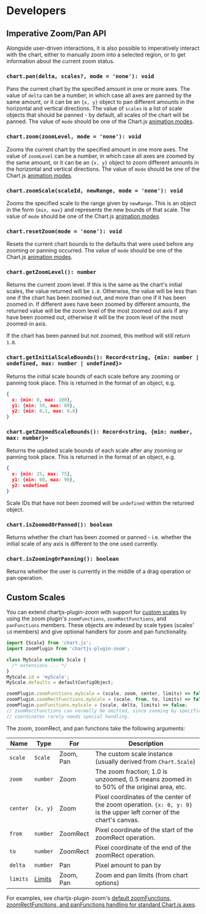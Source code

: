 # Developers

## Imperative Zoom/Pan API

Alongside user-driven interactions, it is also possible to imperatively interact with the chart, either to manually zoom into a selected region, or to get information about the current zoom status.

### `chart.pan(delta, scales?, mode = 'none'): void`

Pans the current chart by the specified amount in one or more axes.  The value of `delta` can be a number, in which case all axes are panned by the same amount, or it can be an `{x, y}` object to pan different amounts in the horizontal and vertical directions.  The value of `scales` is a list of scale objects that should be panned - by default, all scales of the chart will be panned.  The value of `mode` should be one of the Chart.js [animation modes](https://www.chartjs.org/docs/latest/configuration/animations.html#default-transitions).

### `chart.zoom(zoomLevel, mode = 'none'): void`

Zooms the current chart by the specified amount in one more axes.  The value of `zoomLevel` can be a number, in which case all axes are zoomed by the same amount, or it can be an `{x, y}` object to zoom different amounts in the horizontal and vertical directions.  The value of `mode` should be one of the Chart.js [animation modes](https://www.chartjs.org/docs/latest/configuration/animations.html#default-transitions).

### `chart.zoomScale(scaleId, newRange, mode = 'none'): void`

Zooms the specified scale to the range given by `newRange`.  This is an object in the form `{min, max}` and represents the new bounds of that scale.  The value of `mode` should be one of the Chart.js [animation modes](https://www.chartjs.org/docs/latest/configuration/animations.html#default-transitions).

### `chart.resetZoom(mode = 'none'): void`

Resets the current chart bounds to the defaults that were used before any zooming or panning occurred.  The value of `mode` should be one of the Chart.js [animation modes](https://www.chartjs.org/docs/latest/configuration/animations.html#default-transitions).

### `chart.getZoomLevel(): number`

Returns the current zoom level.  If this is the same as the chart's initial scales, the value returned will be `1.0`.  Otherwise, the value will be less than one if the chart has been zoomed out, and more than one if it has been zoomed in.  If different axes have been zoomed by different amounts, the returned value will be the zoom level of the most zoomed out axis if any have been zoomed out, otherwise it will be the zoom level of the most zoomed-in axis.

If the chart has been panned but not zoomed, this method will still return `1.0`.

### `chart.getInitialScaleBounds(): Record<string, {min: number | undefined, max: number | undefined}>`

Returns the initial scale bounds of each scale before any zooming or panning took place.  This is returned in the format of an object, e.g.

```json
{
  x: {min: 0, max: 100},
  y1: {min: 50, max: 80},
  y2: {min: 0.1, max: 0.8}
}
```

### `chart.getZoomedScaleBounds(): Record<string, {min: number, max: number}>`

Returns the updated scale bounds of each scale after any zooming or panning took place.  This is returned in the format of an object, e.g.

```json
{
  x: {min: 25, max: 75},
  y1: {min: 60, max: 90},
  y2: undefined
}
```

Scale IDs that have not been zoomed will be `undefined` within the returned object.

### `chart.isZoomedOrPanned(): boolean`

Returns whether the chart has been zoomed or panned - i.e. whether the initial scale of any axis is different to the one used currently.

### `chart.isZoomingOrPanning(): boolean`

Returns whether the user is currently in the middle of a drag operation or pan operation.

## Custom Scales

You can extend chartjs-plugin-zoom with support for [custom scales](https://www.chartjs.org/docs/latest/developers/axes.html) by using the zoom plugin's `zoomFunctions`, `zoomRectFunctions`, and `panFunctions` members. These objects are indexed by scale types (scales' `id` members) and give optional handlers for zoom and pan functionality.

```js
import {Scale} from 'chart.js';
import zoomPlugin from 'chartjs-plugin-zoom';

class MyScale extends Scale {
  /* extensions ... */
}
MyScale.id = 'myScale';
MyScale.defaults = defaultConfigObject;

zoomPlugin.zoomFunctions.myScale = (scale, zoom, center, limits) => false;
zoomPlugin.zoomRectFunctions.myScale = (scale, from, to, limits) => false;
zoomPlugin.panFunctions.myScale = (scale, delta, limits) => false;
// zoomRectFunctions can normally be omitted, since zooming by specific pixel
// coordinates rarely needs special handling.
```

The zoom, zoomRect, and pan functions take the following arguments:

| Name | Type | For | Description
| ---- | ---- | --- | ----------
| `scale` | `Scale` | Zoom, Pan | The custom scale instance (usually derived from `Chart.Scale`)
| `zoom` | `number` | Zoom | The zoom fraction; 1.0 is unzoomed, 0.5 means zoomed in to 50% of the original area, etc.
| `center` | `{x, y}` | Zoom | Pixel coordinates of the center of the zoom operation. `{x: 0, y: 0}` is the upper left corner of the chart's canvas.
| `from` | `number` | ZoomRect | Pixel coordinate of the start of the zoomRect operation.
| `to` | `number` | ZoomRect | Pixel coordinate of the end of the zoomRect operation.
| `delta` | `number` | Pan | Pixel amount to pan by
| `limits` | [Limits](./options#limits) | Zoom, Pan | Zoom and pan limits (from chart options)

For examples, see chartjs-plugin-zoom's [default zoomFunctions, zoomRectFunctions, and panFunctions handling for standard Chart.js axes](https://github.com/chartjs/chartjs-plugin-zoom/blob/v1.0.1/src/scale.types.js#L128).
